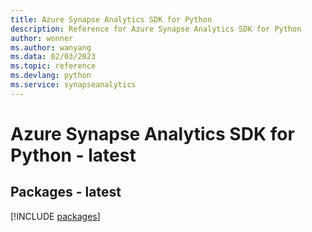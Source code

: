 ```yaml
---
title: Azure Synapse Analytics SDK for Python
description: Reference for Azure Synapse Analytics SDK for Python
author: wonner
ms.author: wanyang
ms.data: 02/03/2023
ms.topic: reference
ms.devlang: python
ms.service: synapseanalytics
---
```

# Azure Synapse Analytics SDK for Python - latest
## Packages - latest
[!INCLUDE [packages](synapse-analytics-index.md)]